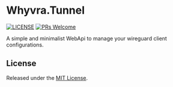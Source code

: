 # Whyvra.Tunnel

[![LICENSE](https://img.shields.io/badge/license-MIT-blue?style=flat-square)](./LICENSE)
[![PRs Welcome](https://img.shields.io/badge/PRs-welcome-brightgreen.svg?style=flat-square)](http://makeapullrequest.com)

A simple and minimalist WebApi to manage your wireguard client configurations. 

## License

Released under the [MIT License](./LICENSE).